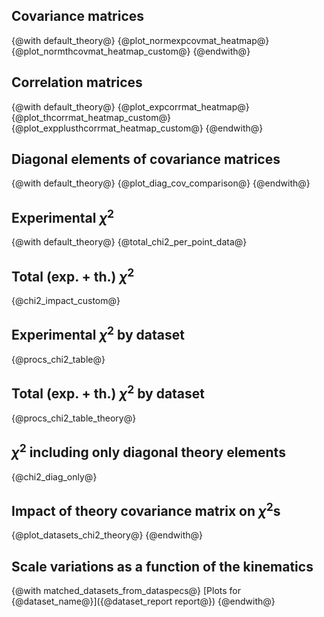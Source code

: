 Covariance matrices
-------------------
{@with default_theory@}
   {@plot_normexpcovmat_heatmap@}
   {@plot_normthcovmat_heatmap_custom@}
{@endwith@}

Correlation matrices
--------------------
{@with default_theory@}
   {@plot_expcorrmat_heatmap@}
   {@plot_thcorrmat_heatmap_custom@}
   {@plot_expplusthcorrmat_heatmap_custom@}
{@endwith@}

Diagonal elements of covariance matrices
----------------------------------------
{@with default_theory@}
   {@plot_diag_cov_comparison@}
{@endwith@}

Experimental $\chi^2$
---------------------
{@with default_theory@}
   {@total_chi2_per_point_data@}

Total (exp. + th.) $\chi^2$
---------------------------
   {@chi2_impact_custom@}

Experimental $\chi^2$ by dataset
--------------------------------
   {@procs_chi2_table@}

Total (exp. + th.) $\chi^2$ by dataset
--------------------------------------
   {@procs_chi2_table_theory@}

$\chi^2$ including only diagonal theory elements
------------------------------------------------
   {@chi2_diag_only@}

Impact of theory covariance matrix on $\chi^2$s
-----------------------------------------------
   {@plot_datasets_chi2_theory@}
{@endwith@}

Scale variations as a function of the kinematics
------------------------------------------------
{@with matched_datasets_from_dataspecs@}
   [Plots for {@dataset_name@}]({@dataset_report report@})
{@endwith@}
